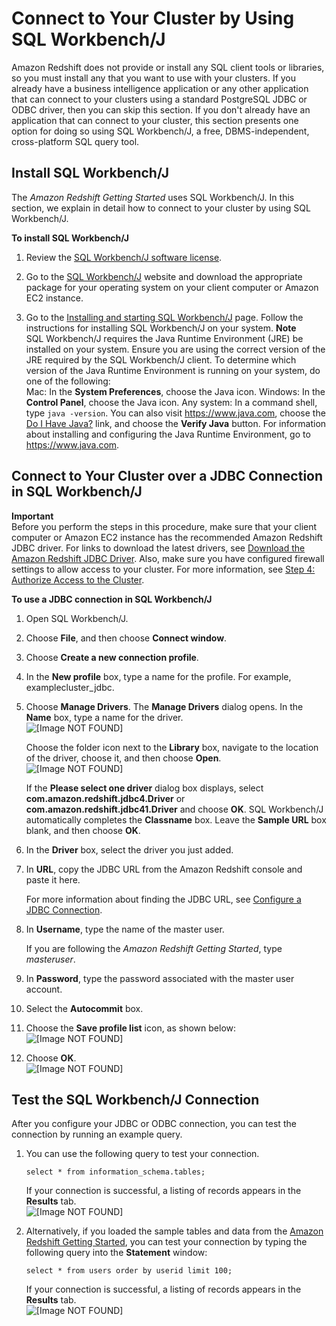 # Connect to Your Cluster by Using SQL Workbench/J<a name="connecting-using-workbench"></a>

 Amazon Redshift does not provide or install any SQL client tools or libraries, so you must install any that you want to use with your clusters\. If you already have a business intelligence application or any other application that can connect to your clusters using a standard PostgreSQL JDBC or ODBC driver, then you can skip this section\. If you don't already have an application that can connect to your cluster, this section presents one option for doing so using SQL Workbench/J, a free, DBMS\-independent, cross\-platform SQL query tool\. 

## Install SQL Workbench/J<a name="set-up-sqlworkbench"></a>

 The *Amazon Redshift Getting Started* uses SQL Workbench/J\. In this section, we explain in detail how to connect to your cluster by using SQL Workbench/J\. <a name="how-to-set-up-sqlworkbench"></a>

**To install SQL Workbench/J**

1. Review the [SQL Workbench/J software license](http://www.sql-workbench.net/manual/license.html#license-restrictions)\.

1. Go to the [SQL Workbench/J](http://www.sql-workbench.net/) website and download the appropriate package for your operating system on your client computer or Amazon EC2 instance\.

1. Go to the [Installing and starting SQL Workbench/J](http://www.sql-workbench.net/manual/install.html) page\. Follow the instructions for installing SQL Workbench/J on your system\.
**Note**  
SQL Workbench/J requires the Java Runtime Environment \(JRE\) be installed on your system\. Ensure you are using the correct version of the JRE required by the SQL Workbench/J client\. To determine which version of the Java Runtime Environment is running on your system, do one of the following:  
Mac: In the **System Preferences**, choose the Java icon\.
Windows: In the **Control Panel**, choose the Java icon\.
Any system: In a command shell, type `java -version`\. You can also visit [https://www\.java\.com](https://www.java.com), choose the [Do I Have Java?](https://www.java.com/en/download/installed.jsp) link, and choose the **Verify Java** button\. 
For information about installing and configuring the Java Runtime Environment, go to [https://www\.java\.com](https://www.java.com)\.

## Connect to Your Cluster over a JDBC Connection in SQL Workbench/J<a name="connect-to-workbench-via-jdbc"></a>

**Important**  
Before you perform the steps in this procedure, make sure that your client computer or Amazon EC2 instance has the recommended Amazon Redshift JDBC driver\. For links to download the latest drivers, see [Download the Amazon Redshift JDBC Driver](configure-jdbc-connection.md#download-jdbc-driver)\. Also, make sure you have configured firewall settings to allow access to your cluster\. For more information, see [Step 4: Authorize Access to the Cluster](https://docs.aws.amazon.com/redshift/latest/gsg/rs-gsg-authorize-cluster-access.html)\.

**To use a JDBC connection in SQL Workbench/J**

1. Open SQL Workbench/J\.

1. Choose **File**, and then choose **Connect window**\.

1. Choose **Create a new connection profile**\.

1. In the **New profile** box, type a name for the profile\. For example, examplecluster\_jdbc\.

1. Choose **Manage Drivers**\. The **Manage Drivers** dialog opens\. In the **Name** box, type a name for the driver\.  
![\[Image NOT FOUND\]](http://docs.aws.amazon.com/redshift/latest/mgmt/images/jdbc-manage-drivers.png)

   Choose the folder icon next to the **Library** box, navigate to the location of the driver, choose it, and then choose **Open**\.  
![\[Image NOT FOUND\]](http://docs.aws.amazon.com/redshift/latest/mgmt/images/redshift_jdbc_file.png)

   If the **Please select one driver** dialog box displays, select **com\.amazon\.redshift\.jdbc4\.Driver** or **com\.amazon\.redshift\.jdbc41\.Driver** and choose **OK**\. SQL Workbench/J automatically completes the **Classname** box\. Leave the **Sample URL** box blank, and then choose **OK**\. 

1. In the **Driver** box, select the driver you just added\.

1. In **URL**, copy the JDBC URL from the Amazon Redshift console and paste it here\.

   For more information about finding the JDBC URL, see [Configure a JDBC Connection](configure-jdbc-connection.md)\.

1. In **Username**, type the name of the master user\.

   If you are following the *Amazon Redshift Getting Started*, type *masteruser*\.

1. In **Password**, type the password associated with the master user account\.

1. Select the **Autocommit** box\. 

1. Choose the **Save profile list** icon, as shown below:  
![\[Image NOT FOUND\]](http://docs.aws.amazon.com/redshift/latest/mgmt/images/sql_workbench_save.png)

1. Choose **OK**\.  
![\[Image NOT FOUND\]](http://docs.aws.amazon.com/redshift/latest/mgmt/images/redshift_driver_sql_workbench.png)

## Test the SQL Workbench/J Connection<a name="test-workbench-connection"></a>

 After you configure your JDBC or ODBC connection, you can test the connection by running an example query\. 

1. You can use the following query to test your connection\.

   ```
   select * from information_schema.tables;
   ```

   If your connection is successful, a listing of records appears in the **Results** tab\.  
![\[Image NOT FOUND\]](http://docs.aws.amazon.com/redshift/latest/mgmt/images/connect-cluster-query-result-50.png)

1. Alternatively, if you loaded the sample tables and data from the [Amazon Redshift Getting Started](https://docs.aws.amazon.com/redshift/latest/gsg/), you can test your connection by typing the following query into the **Statement** window:

   ```
   select * from users order by userid limit 100;
   ```

   If your connection is successful, a listing of records appears in the **Results** tab\.  
![\[Image NOT FOUND\]](http://docs.aws.amazon.com/redshift/latest/mgmt/images/connect-cluster-query-result-55.png)